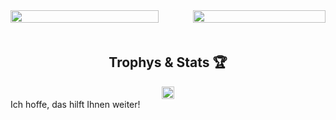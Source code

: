 <div style="display: flex; flex-wrap: wrap; justify-content: space-between;">
  <div style="width: 47%;">
    <img width="100%" src="https://github-readme-stats.vercel.app/api?username=Rapunzel-ware&show_icons=true&theme=dark" />
  </div>
  <div style="width: 42%;">
    <img width="100%" src="https://github-readme-stats.vercel.app/api/top-langs/?username=Rapunzel-ware&layout=compact&theme=dark" />
  </div>
</div>

<div style="display: flex; justify-content: center; margin-top: 20px;">
  <h2>Trophys & Stats 🏆</h2>
</div>
<div style="display: flex; justify-content: center;">
  <a href="https://github.com/ryo-ma/github-profile-trophy">
    <img width="100%" src="https://github-profile-trophy.vercel.app/?username=Rapunzel-ware&no-bg=true&theme=gitdimmed" />
  </a>
</div>
Ich hoffe, das hilft Ihnen weiter!





